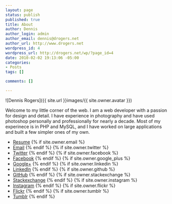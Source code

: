 ```yaml
--- 
layout: page
status: publish
published: true
title: About
author: Dennis
author_login: admin
author_email: dennis@drogers.net
author_url: http://www.drogers.net
wordpress_id: 4
wordpress_url: http://drogers.net/wp/?page_id=4
date: 2010-02-02 19:13:06 -05:00
categories: 
- Posts
tags: []

comments: []

---
```


![Dennis Rogers]({{ site.url }}images/{{ site.owner.avatar }})

Welcome to my little corner of the web. I am a web developer with a passion for design and detail. I have experience in photography and have used photoshop personally and professionally for nearly a decade. Most of my experinece is in PHP and MySQL, and I have worked on large applications and built a few simpler ones of my own.

* [Resume](/resume.html)
{% if site.owner.email %}
* <a href="mailto:{{ site.owner.email }}"><i class="icon-envelope"></i> Email</a>
{% endif %}
{% if site.owner.twitter %}
* <a href="http://twitter.com/{{ site.owner.twitter }}"><i class="icon-twitter"></i> Twitter</a>
{% endif %}
{% if site.owner.facebook %}
* <a href="http://facebook.com/{{ site.owner.facebook }}"><i class="icon-facebook"></i> Facebook</a>
{% endif %}
{% if site.owner.google_plus %}
* <a href="{{ site.owner.google_plus }}"><i class="icon-google-plus"></i> Google+</a>
{% endif %}
{% if site.owner.linkedin %}
* <a href="http://linkedin.com/in/{{ site.owner.linkedin }}"><i class="icon-linkedin"></i> LinkedIn</a>
{% endif %}
{% if site.owner.github %}
* <a href="http://github.com/{{ site.owner.github }}"><i class="icon-github"></i> GitHub</a>
{% endif %}
{% if site.owner.stackexchange %}
* <a href="{{ site.owner.stackexchange }}"><i class="icon-stackexchange"></i> Stackexchange</a>
{% endif %}
{% if site.owner.instagram %}
* <a href="http://instagram.com/{{ site.owner.instagram }}"><i class="icon-instagram"></i> Instagram</a>
{% endif %}
{% if site.owner.flickr %}
* <a href="http://www.flickr.com/photos/{{ site.owner.flickr }}"><i class="icon-flickr"></i> Flickr</a>
{% endif %}
{% if site.owner.tumblr %}
* <a href="http://{{ site.owner.tumblr }}.tumblr.com"><i class="icon-tumblr"></i> Tumblr</a>
{% endif %}
